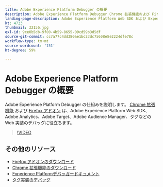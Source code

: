 ```yaml
---
title: Adobe Experience Platform Debugger の概要
description: Adobe Experience Platform Debugger Chrome 拡張機能および Firefox アドオンが、Adobe Experience Platform Web SDK、Adobe Analytics、Adobe Target、Adobe Audience Manager、タグなどの web 実装のデバッグにどのように役立つかについて学習します。
landing-page-description: Adobe Experience Platform Web SDK および Experience Cloud アプリケーションの web 実装をデバッグします。
kt: 4723
thumbnail: 32156.jpg
exl-id: 9ce0b5db-9f00-4b59-8655-09cd59b3d5df
source-git-commit: cc7a77c4dd380ae1bc23dc75608e8e2224dfe78c
workflow-type: tm+mt
source-wordcount: '151'
ht-degree: 59%

---
```


# Adobe Experience Platform Debugger の概要

Adobe Experience Platform Debugger の仕組みを説明します。 [Chrome 拡張機能](https://chrome.google.com/webstore/detail/adobe-experience-platform/bfnnokhpnncpkdmbokanobigaccjkpob) および [Firefox アドオン](https://addons.mozilla.org/ja/firefox/addon/adobe-experience-platform-dbg/) は、Adobe Experience Platform Web SDK、Adobe Analytics、Adobe Target、Adobe Audience Manager、タグなどの Web 実装のデバッグに役立ちます。

>[!VIDEO](https://video.tv.adobe.com/v/32156?quality=12&learn=on)

## その他のリソース

* [Firefox アドオンのダウンロード](https://addons.mozilla.org/ja/firefox/addon/adobe-experience-platform-dbg/)
* [Chrome 拡張機能のダウンロード](https://chrome.google.com/webstore/detail/adobe-experience-platform/bfnnokhpnncpkdmbokanobigaccjkpob)
* [Experience Platformデバッガードキュメント](https://experienceleague.adobe.com/docs/debugger/using-v2/experience-cloud-debugger.html?lang=ja)
* [タグ実装のデバッグ](https://experienceleague.adobe.com/docs/experience-manager-learn/sites/integrations/experience-platform-launch/debug-launch-implementation.html?lang=ja)
